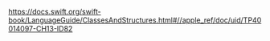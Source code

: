 https://docs.swift.org/swift-book/LanguageGuide/ClassesAndStructures.html#//apple_ref/doc/uid/TP40014097-CH13-ID82
